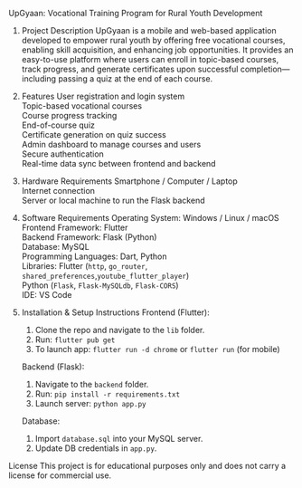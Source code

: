 UpGyaan: Vocational Training Program for Rural Youth Development

1. Project Description
   UpGyaan is a mobile and web-based application developed to empower rural youth by offering free vocational courses, enabling skill acquisition, and enhancing job opportunities. It provides an easy-to-use platform where users can enroll in topic-based courses, track progress, and generate certificates upon successful completion—including passing a quiz at the end of each course.

2. Features
    User registration and login system  
    Topic-based vocational courses  
    Course progress tracking  
    End-of-course quiz  
    Certificate generation on quiz success  
    Admin dashboard to manage courses and users  
    Secure authentication  
    Real-time data sync between frontend and backend

3. Hardware Requirements
   Smartphone / Computer / Laptop  
   Internet connection  
   Server or local machine to run the Flask backend

4. Software Requirements
   Operating System: Windows / Linux / macOS  
   Frontend Framework: Flutter  
   Backend Framework: Flask (Python)  
   Database: MySQL  
   Programming Languages: Dart, Python  
   Libraries: 
   Flutter (`http`, `go_router`, `shared_preferences`,`youtube_flutter_player`)  
   Python (`Flask`, `Flask-MySQLdb`, `Flask-CORS`)  
   IDE: VS Code 

5. Installation & Setup Instructions
   Frontend (Flutter):
   1. Clone the repo and navigate to the `lib` folder.
   2. Run: `flutter pub get`
   3. To launch app: `flutter run -d chrome` or `flutter run` (for mobile)

   Backend (Flask):
   1. Navigate to the `backend` folder.
   2. Run: `pip install -r requirements.txt`
   3. Launch server: `python app.py`

   Database:
   1. Import `database.sql` into your MySQL server.
   2. Update DB credentials in `app.py`.

License
This project is for educational purposes only and does not carry a license for commercial use.

